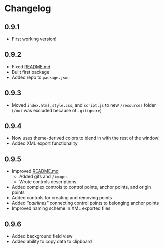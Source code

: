 # Changelog

## 0.9.1

* First working version!

## 0.9.2

* Fixed [README.md](README.md)
* Built first package
* Added repo to `package.json`

## 0.9.3

* Moved `index.html`, `style.css`, and `script.js` to new `/resources` folder (`/out` was excluded because of `.gitignore`)

## 0.9.4

* Now uses theme-derived colors to blend in with the rest of the window!
* Added XML export functionality

## 0.9.5

* Improved [README.md](README.md)
  * Added gifs and `/images`
  * Wrote controls descriptions
* Added complex controls to control points, anchor points, and origin points
* Added controls for creating and removing points
* Added *"pairlines"* connecting control points to belonging anchor points
* Improved naming scheme in XML exported files

## 0.9.6

* Added background field view
* Added ability to copy data to clipboard
